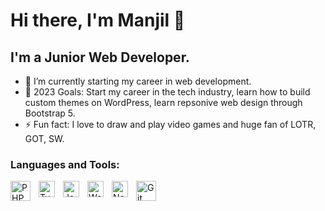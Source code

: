 # Hi there, I'm Manjil 👋 

## I'm a Junior Web Developer.

- 🌱 I’m currently starting my career in web development.
- 🥅 2023 Goals: Start my career in the tech industry, learn how to build custom themes on WordPress, learn repsonive web design through Bootstrap 5.
- ⚡ Fun fact: I love to draw and play video games and huge fan of LOTR, GOT, SW.

### Languages and Tools:

<img align="left" alt="PHP" width="32px" src="https://cdn.jsdelivr.net/gh/devicons/devicon/icons/php/php-original.svg" style="padding-right:10px;" />
<img align="left" alt="TypeScript" width="26px" src="https://cdn.jsdelivr.net/gh/devicons/devicon/icons/typescript/typescript-original.svg" style="padding-right:10px;" />
<img align="left" alt="Java" width="26px" src="https://img.icons8.com/color/344/java-coffee-cup-logo--v1.png" style="padding-right: 10px;" />
<img align="left" alt="WordPress" width="26px" src="https://cdn.jsdelivr.net/gh/devicons/devicon/icons/wordpress/wordpress-original.svg" style="padding-right: 10px;" />
<img align="left" alt="Node.js" width="26px" src="https://cdn.jsdelivr.net/gh/devicons/devicon/icons/nodejs/nodejs-original.svg" style="padding-right:10px;" />
<img align="left" alt="Git" width="32px" src="https://img.icons8.com/color/344/git.png" style="padding-right:10px;" />


